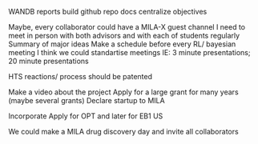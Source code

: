 WANDB reports
build github repo docs
centralize objectives

Maybe, every collaborator could have a MILA-X guest channel
I need to meet in person with both advisors and with each of students regularly
Summary of major ideas
Make a schedule before every RL/ bayesian meeting
I think we could standartise meetings IE: 3 minute presentations; 20 minute presentations

HTS reactions/ process should be patented

Make a video about the project
Apply for a large grant for many years (maybe several grants)
Declare startup to MILA

Incorporate
Apply for OPT and later for EB1 US


We could make a MILA drug discovery day and invite all collaborators